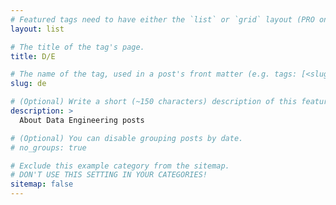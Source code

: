 ```yaml
---
# Featured tags need to have either the `list` or `grid` layout (PRO only).
layout: list

# The title of the tag's page.
title: D/E

# The name of the tag, used in a post's front matter (e.g. tags: [<slug>]).
slug: de

# (Optional) Write a short (~150 characters) description of this featured tag.
description: >
  About Data Engineering posts

# (Optional) You can disable grouping posts by date.
# no_groups: true

# Exclude this example category from the sitemap.
# DON'T USE THIS SETTING IN YOUR CATEGORIES!
sitemap: false
---
```

